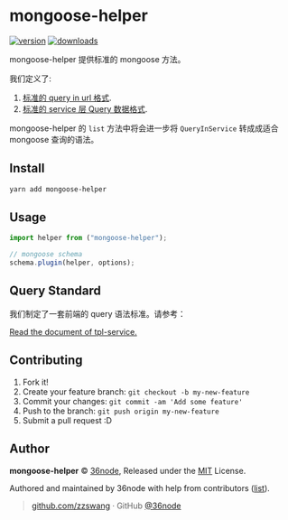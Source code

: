 # mongoose-helper

[![version][0]][1] [![downloads][2]][3]

mongoose-helper 提供标准的 mongoose 方法。

我们定义了:

1.  [标准的 query in url 格式](../tpl-service/README.md##QueryInRoute).
2.  [标准的 service 层 Query 数据格式](../tpl-service/README.md##QueryInService).

mongoose-helper 的 `list` 方法中将会进一步将 `QueryInService` 转成成适合 mongoose 查询的语法。

## Install

```bash
yarn add mongoose-helper
```

## Usage

```js
import helper from ("mongoose-helper");

// mongoose schema
schema.plugin(helper, options);
```

## Query Standard

我们制定了一套前端的 query 语法标准。请参考：

[Read the document of tpl-service.](../tpl-service/README.md##Routes)

## Contributing

1.  Fork it!
2.  Create your feature branch: `git checkout -b my-new-feature`
3.  Commit your changes: `git commit -am 'Add some feature'`
4.  Push to the branch: `git push origin my-new-feature`
5.  Submit a pull request :D

## Author

**mongoose-helper** © [36node](https://github.com/36node), Released under the [MIT](./LICENSE) License.

Authored and maintained by 36node with help from contributors ([list](https://github.com/36node/mongoose-helper/contributors)).

> [github.com/zzswang](https://github.com/zzswang) · GitHub [@36node](https://github.com/36node)

[0]: https://img.shields.io/npm/v/@36node/mongoose-helper.svg?style=flat
[1]: https://npmjs.com/package/@36node/mongoose-helper
[2]: https://img.shields.io/npm/dm/@36node/mongoose-helper.svg?style=flat
[3]: https://npmjs.com/package/@36node/mongoose-helper
